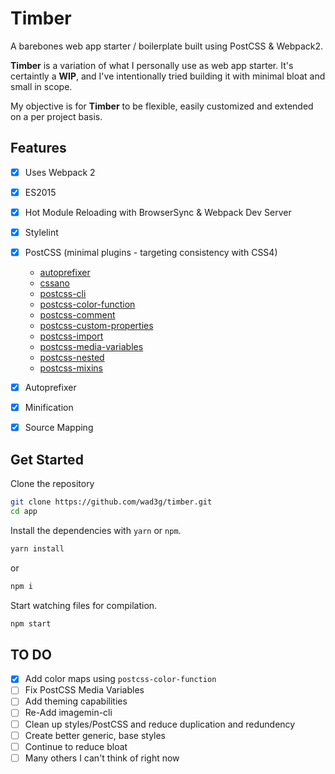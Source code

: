 # Timber
A barebones web app starter / boilerplate built using PostCSS &amp; Webpack2.

**Timber** is a variation of what I personally use as web app starter. It's certaintly a **WIP**, and I've intentionally tried building it with minimal bloat and small in scope.

My objective is for **Timber** to be flexible, easily customized and extended on a per project basis.

## Features
- [x] Uses Webpack 2
- [x] ES2015
- [x] Hot Module Reloading with BrowserSync & Webpack Dev Server
- [x] Stylelint
- [x] PostCSS (minimal plugins - targeting consistency with CSS4)
    - [autoprefixer](https://github.com/postcss/autoprefixer)
    - [cssano](http://cssnano.co/)
    - [postcss-cli](https://github.com/postcss/postcss-cli)
    - [postcss-color-function](https://github.com/postcss/postcss-color-function)
    - [postcss-comment](https://github.com/zoubin/postcss-comment)
    - [postcss-custom-properties](https://github.com/postcss/postcss-custom-properties)
    - [postcss-import](https://github.com/postcss/postcss-import)
    - [postcss-media-variables](https://github.com/WolfgangKluge/postcss-media-variables)
    - [postcss-nested](https://github.com/postcss/postcss-nested)
    - [postcss-mixins](https://github.com/postcss/postcss-mixins)
- [x] Autoprefixer
- [x] Minification
- [x] Source Mapping


## Get Started

Clone the repository

``` bash
git clone https://github.com/wad3g/timber.git
cd app
```

Install the dependencies with `yarn` or `npm`.

``` bash
yarn install
```
or

``` bash
npm i
```

Start watching files for compilation.

``` bash
npm start
```

## TO DO
- [x] Add color maps using `postcss-color-function`
- [ ] Fix PostCSS Media Variables
- [ ] Add theming capabilities
- [ ] Re-Add imagemin-cli
- [ ] Clean up styles/PostCSS and reduce duplication and redundency
- [ ] Create better generic, base styles
- [ ] Continue to reduce bloat
- [ ] Many others I can't think of right now
